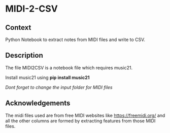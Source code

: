 # MIDI-2-CSV

## Context
Python Notebook to extract notes from MIDI files and write to CSV.

## Description
The file MIDI2CSV is a notebook file which requires music21.

Install music21 using
__pip install music21__

*Dont forget to change the input folder for MIDI files*

## Acknowledgements
The midi files used are from free MIDI websites like https://freemidi.org/ and all the other columns are formed by extracting features from those MIDI files.
